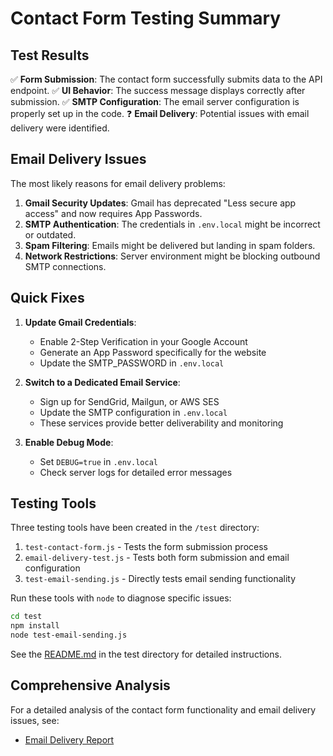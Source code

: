# Contact Form Testing Summary

## Test Results

✅ **Form Submission**: The contact form successfully submits data to the API endpoint.
✅ **UI Behavior**: The success message displays correctly after submission.
✅ **SMTP Configuration**: The email server configuration is properly set up in the code.
❓ **Email Delivery**: Potential issues with email delivery were identified.

## Email Delivery Issues

The most likely reasons for email delivery problems:

1. **Gmail Security Updates**: Gmail has deprecated "Less secure app access" and now requires App Passwords.
2. **SMTP Authentication**: The credentials in `.env.local` might be incorrect or outdated.
3. **Spam Filtering**: Emails might be delivered but landing in spam folders.
4. **Network Restrictions**: Server environment might be blocking outbound SMTP connections.

## Quick Fixes

1. **Update Gmail Credentials**:
   - Enable 2-Step Verification in your Google Account
   - Generate an App Password specifically for the website
   - Update the SMTP_PASSWORD in `.env.local`

2. **Switch to a Dedicated Email Service**:
   - Sign up for SendGrid, Mailgun, or AWS SES
   - Update the SMTP configuration in `.env.local`
   - These services provide better deliverability and monitoring

3. **Enable Debug Mode**:
   - Set `DEBUG=true` in `.env.local`
   - Check server logs for detailed error messages

## Testing Tools

Three testing tools have been created in the `/test` directory:

1. `test-contact-form.js` - Tests the form submission process
2. `email-delivery-test.js` - Tests both form submission and email configuration
3. `test-email-sending.js` - Directly tests email sending functionality

Run these tools with `node` to diagnose specific issues:

```bash
cd test
npm install
node test-email-sending.js
```

See the [README.md](./README.md) in the test directory for detailed instructions.

## Comprehensive Analysis

For a detailed analysis of the contact form functionality and email delivery issues, see:
- [Email Delivery Report](./email-delivery-report.md)